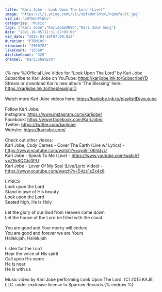 ```yaml
---
title: "Kari Jobe - Look Upon The Lord (Live)"
image: "https:\/\/i.ytimg.com\/vi\/z9fkUnFlNho\/hqdefault.jpg"
vid_id: "z9fkUnFlNho"
categories: "Music"
tags: ["Kari Jobe","KariJobeVEVO","Kari Jobe Song"]
date: "2021-10-05T11:31:27+03:00"
vid_date: "2015-03-10T07:00:01Z"
duration: "PT8M10S"
viewcount: "2560782"
likeCount: "13360"
dislikeCount: "329"
channel: "KariJobeVEVO"
---
```

{% raw %}Official Live Video for “Look Upon The Lord” by Kari Jobe<br />Subscribe to Kari Jobe on YouTube:  <a rel="nofollow" target="blank" href="https://karijobe.lnk.to/SubscribeYD">https://karijobe.lnk.to/SubscribeYD</a> <br />Stream or download Kari's new album ‘The Blessing’ here: <a rel="nofollow" target="blank" href="https://karijobe.lnk.to/theblessingID">https://karijobe.lnk.to/theblessingID</a><br /><br />Watch more Kari Jobe videos here: <a rel="nofollow" target="blank" href="https://karijobe.lnk.to/playlistID/youtube">https://karijobe.lnk.to/playlistID/youtube</a><br /><br />Follow Kari Jobe: <br />Instagram: <a rel="nofollow" target="blank" href="https://www.instagram.com/karijobe/">https://www.instagram.com/karijobe/</a><br />Facebook: <a rel="nofollow" target="blank" href="https://www.facebook.com/KariJobe/">https://www.facebook.com/KariJobe/</a><br />Twitter: <a rel="nofollow" target="blank" href="https://twitter.com/karijobe">https://twitter.com/karijobe</a><br />Website: <a rel="nofollow" target="blank" href="https://karijobe.com/">https://karijobe.com/</a><br /><br />Check out other videos:<br />Kari Jobe, Cody Carnes - Cover The Earth (Live w/ Lyrics) - <a rel="nofollow" target="blank" href="https://www.youtube.com/watch?v=xyq9T66hQyU">https://www.youtube.com/watch?v=xyq9T66hQyU</a> <br />Kari Jobe - Speak To Me (Live) - <a rel="nofollow" target="blank" href="https://www.youtube.com/watch?v=Z5kKQGbI0PU">https://www.youtube.com/watch?v=Z5kKQGbI0PU</a> <br />Kari Jobe - Lover Of My Soul (Live/Lyric Video) - <a rel="nofollow" target="blank" href="https://www.youtube.com/watch?v=54zz1sZx4z8">https://www.youtube.com/watch?v=54zz1sZx4z8</a> <br /><br />LYRICS<br />Look upon the Lord <br />Stand in awe of His beauty <br />Look upon the Lord <br />Seated high, He is Holy <br /><br />Let the glory of our God from Heaven come down <br />Let the house of the Lord be filled with the cloud <br /><br />You are good and Your mercy will endure <br />You are good and forever we are Yours <br />Hallelujah, Hallelujah <br /><br />Listen for the Lord <br />Hear the voice of His spirit <br />Call upon His name <br />He is near <br />He is with us<br /><br />Music video by Kari Jobe performing Look Upon The Lord. (C) 2015 KAJE, LLC. under exclusive license to Sparrow Records.{% endraw %}
